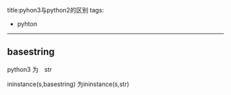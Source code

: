 title:pyhon3与python2的区别
tags:
- pyhton








------------------

## basestring

python3 为　str

ininstance(s,basestring) 为ininstance(s,str) 
